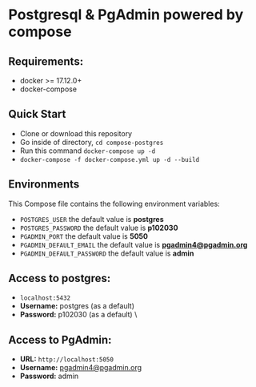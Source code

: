 # Postgresql & PgAdmin powered by compose


## Requirements:
* docker >= 17.12.0+
* docker-compose

## Quick Start
* Clone or download this repository
* Go inside of directory,  `cd compose-postgres`
* Run this command `docker-compose up -d`
* `docker-compose -f docker-compose.yml up -d --build`

## Environments
This Compose file contains the following environment variables:

* `POSTGRES_USER` the default value is **postgres**
* `POSTGRES_PASSWORD` the default value is **p102030**
* `PGADMIN_PORT` the default value is **5050**
* `PGADMIN_DEFAULT_EMAIL` the default value is **pgadmin4@pgadmin.org**
* `PGADMIN_DEFAULT_PASSWORD` the default value is **admin**

## Access to postgres: 
* `localhost:5432`
* **Username:** postgres (as a default)
* **Password:** p102030 (as a default)
\
## Access to PgAdmin: 
* **URL:** `http://localhost:5050`
* **Username:** pgadmin4@pgadmin.org
* **Password:** admin 
